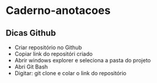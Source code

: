 # Caderno-anotacoes

## Dicas Github

* Criar repositório no Github
* Copiar link do repositóri criado
* Abrir windows explorer e seleciona a pasta do projeto
* Abri Git Bash
* Digitar: git clone e colar o link do repositório
